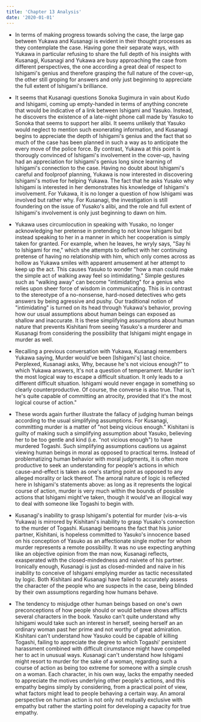 ```yaml
---
title: 'Chapter 13 Analysis'
date: '2020-01-01'
---
```


- In terms of making progress towards solving the case, the large gap between Yukawa and Kusanagi is evident in their thought processes as they contemplate the case. Having gone their separate ways, with Yukawa in particular refusing to share the full depth of his insights with Kusanagi, Kusanagi and Yukawa are busy approaching the case from different perspectives, the one according a great deal of respect to Ishigami's genius and therefore grasping the full nature of the cover-up, the other still groping for answers and only just beginning to appreciate the full extent of Ishigami's brilliance.

- It seems that Kusanagi questions Sonoka Sugimura in vain about Kudo and Ishigami, coming up empty-handed in terms of anything concrete that would be indicative of a link between Ishigami and Yasuko. Instead, he discovers the existence of a late-night phone call made by Yasuko to Sonoka that seems to support her alibi. It seems unlikely that Yasuko would neglect to mention such exonerating information, and Kusanagi begins to appreciate the depth of Ishigami's genius and the fact that so much of the case has been planned in such a way as to anticipate the every move of the police force. By contrast, Yukawa at this point is thorougly convinced of Ishigami's involvement in the cover-up, having had an appreciation for Ishigami's genius long since learning of Ishigami's connection to the case. Having no doubt about Ishigami's careful and foolproof planning, Yukawa is now interested in discovering Ishigami's motive for helping Yukawa. The fact that he asks Yusako why Ishigami is interested in her demonstrates his knowledge of Ishigami's involvement. For Yukawa, it is no longer a question of how Ishigami was involved but rather why. For Kusanagi, the investigation is still foundering on the issue of Yusako's alibi, and the role and full extent of Ishigami's involvement is only just beginning to dawn on him.

- Yukawa uses circumlocution in speaking with Yusako, no longer acknowledging her pretense in pretending to not know Ishigami but instead speaking to her in a manner in which her cooperation is simply taken for granted. For example, when he leaves, he wryly says, "Say hi to Ishigami for me," which she attempts to deflect with her continuing pretense of having no relationship with him, which only comes across as hollow as Yukawa smiles with apparent amusement at her attempt to keep up the act. This causes Yasuko to wonder "how a man could make the simple act of walking away feel so intimidating." Simple gestures such as "walking away" can become "intimidating" for a genius who relies upon sheer force of wisdom in communicating. This is in contrast to the stereotype of a no-nonsense, hard-nosed detectives who gets answers by being agressive and pushy. Our traditional notion of "intimidating" is turned on its head through Yukawa's behavior, proving how our usual assumptions about human beings can exposed as shallow and inaccurate. It is these simplifying assumptions about human nature that prevents Kishitani from seeing Yasuko's a murderer and Kusanagi from considering the possibility that Ishigami might engage in murder as well.

- Recalling a previous conversation with Yukawa, Kusanagi remembers Yukawa saying, Murder would've been [Ishigami's] last choice. Perplexed, Kusanagi asks, Why, because he's not vicious enough?" to which Yukawa answers, It's not a question of temperament. Murder isn't the most logical way to escape a difficult situation. It only leads to a different difficult situation. Ishigami would never engage in something so clearly counterproductive. Of course, the converse is also true. That is, he's quite capable of committing an atrocity, provided that it's the most logical course of action."

- These words again further illustrate the fallacy of judging human beings according to the usual simplifying assumptions. For Kusanagi, committing murder is a matter of "not being vicious enough." Kishitani is guilty of making such a simplifying assumption about Yasuko, believing her to be too gentle and kind (i.e. "not vicious enough") to have murdered Togashi. Such simplifying assumptions cautions us against viewing human beings in moral as opposed to practical terms. Instead of problematizing human behavior with moral judgments, it is often more productive to seek an understanding for people's actions in which cause-and-effect is taken as one's starting point as opposed to any alleged morality or lack thereof. The amoral nature of logic is reflected here in Ishigami's statements above: as long as it represents the logical course of action, murder is very much within the bounds of possible actions that Ishigami might've taken, though it would've an illogical way to deal with someone like Togashi to begin with.

- Kusanagi's inability to grasp Ishigami's potential for murder (vis-a-vis Yukawa) is mirrored by Kishitani's inability to grasp Yusako's connection to the murder of Togashi. Kusanagi bemoans the fact that his junior partner, Kishitani, is hopeless committed to Yasuko's innocence based on his conception of Yasuko as an affectionate single mother for whom murder represents a remote possibility. It was no use expecting anything like an objective opinion from the man now, Kusanagi reflects, exasperated with the closed-mindedness and naivete of his partner. Ironically enough, Kusanagi is just as closed-minded and naive in his inability to conceive of Ishigami emplying murder as tactic necessitated by logic. Both Kishitani and Kusanagi have failed to accurately assess the character of the people who are suspects in the case, being blinded by their own assumptions regarding how humans behave.

- The tendency to misjudge other human beings based on one's own preconceptions of how people should or would behave shows afflicts several characters in the book. Yasuko can't quite understand why Ishigami would take such an interest in herself, seeing herself an an ordinary woman past her prime and not worthy of great admiration. Kishitani can't understand how Yasuko could be capable of killing Togashi, failing to appreciate the degree to which Togashi' persistent harassment combined with difficult cirumstance might have compelled her to act in unusual ways. Kusanagi can't understand how Ishigami might resort to murder for the sake of a woman, regarding such a course of action as being too extreme for someone with a simple crush on a woman. Each character, in his own way, lacks the empathy needed to appreciate the motives underlying other people's actions, and this empathy begins simply by considering, from a practical point of view, what factors might lead to people behaving a certain way. An amoral perspective on human action is not only not mutually exclusive with empathy but rather the starting point for developing a capacity for true empathy.